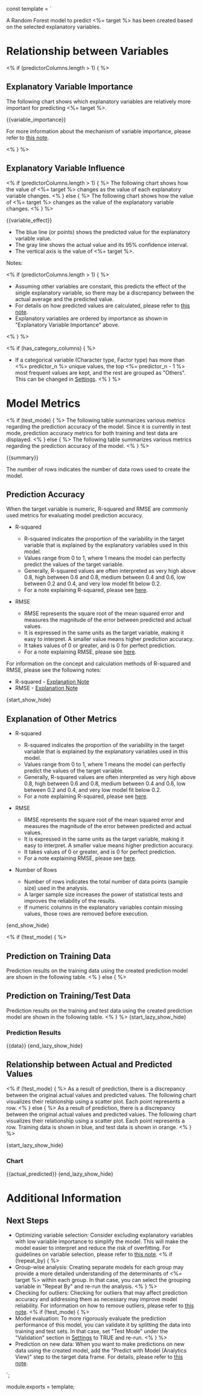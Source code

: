 const template =
`

A Random Forest model to predict <%= target %> has been created based on the selected explanatory variables.

# Relationship between Variables

<% if (predictorColumns.length > 1) { %>
## Explanatory Variable Importance

The following chart shows which explanatory variables are relatively more important for predicting <%= target %>.

{{variable_importance}}

For more information about the mechanism of variable importance, please refer to [this note](https://exploratory.io/note/exploratory/dLm5rwn5).

<% } %>

## Explanatory Variable Influence

<% if (predictorColumns.length > 1) { %>
The following chart shows how the value of <%= target %> changes as the value of each explanatory variable changes.
<% } else { %>
The following chart shows how the value of <%= target %> changes as the value of the explanatory variable changes.
<% } %>

{{variable_effect}}

* The blue line (or points) shows the predicted value for the explanatory variable value.
* The gray line shows the actual value and its 95% confidence interval.
* The vertical axis is the value of <%= target %>.

Notes:

<% if (predictorColumns.length > 1) { %>

* Assuming other variables are constant, this predicts the effect of the single explanatory variable, so there may be a discrepancy between the actual average and the predicted value.
* For details on how predicted values are calculated, please refer to [this note](https://exploratory.io/note/exploratory/Sbd0LDU6).
* Explanatory variables are ordered by importance as shown in "Explanatory Variable Importance" above.

<% } %>

<% if (has_category_columns) { %>
* If a categorical variable (Character type, Factor type) has more than <%= predictor_n %> unique values, the top <%= predictor_n - 1 %> most frequent values are kept, and the rest are grouped as "Others". This can be changed in [Settings](//analytics/settings/max_categories_for_factor).
<% } %>

# Model Metrics

 <% if (test_mode) { %>
 The following table summarizes various metrics regarding the prediction accuracy of the model. Since it is currently in test mode, prediction accuracy metrics for both training and test data are displayed.
 <% } else { %>
 The following table summarizes various metrics regarding the prediction accuracy of the model.
 <% } %>

 {{summary}}

 The number of rows indicates the number of data rows used to create the model.

## Prediction Accuracy

When the target variable is numeric, R-squared and RMSE are commonly used metrics for evaluating model prediction accuracy.

* R-squared
  * R-squared indicates the proportion of the variability in the target variable that is explained by the explanatory variables used in this model.
  * Values range from 0 to 1, where 1 means the model can perfectly predict the values of the target variable.
  * Generally, R-squared values are often interpreted as very high above 0.8, high between 0.6 and 0.8, medium between 0.4 and 0.6, low between 0.2 and 0.4, and very low model fit below 0.2.
  * For a note explaining R-squared, please see [here](https://exploratory.io/note/exploratory/R2-zVj7AqB3).

* RMSE
  * RMSE represents the square root of the mean squared error and measures the magnitude of the error between predicted and actual values.
  * It is expressed in the same units as the target variable, making it easy to interpret. A smaller value means higher prediction accuracy.
  * It takes values of 0 or greater, and is 0 for perfect prediction.
  * For a note explaining RMSE, please see [here](https://exploratory.io/note/exploratory/RMSE-DjQ0KQd5).


For information on the concept and calculation methods of R-squared and RMSE, please see the following notes:

* R-squared - [Explanation Note](https://exploratory.io/note/exploratory/R2-zVj7AqB3)
* RMSE - [Explanation Note](https://exploratory.io/note/exploratory/RMSE-DjQ0KQd5)



{start_show_hide}
## Explanation of Other Metrics

* R-squared
  * R-squared indicates the proportion of the variability in the target variable that is explained by the explanatory variables used in this model.
  * Values range from 0 to 1, where 1 means the model can perfectly predict the values of the target variable.
  * Generally, R-squared values are often interpreted as very high above 0.8, high between 0.6 and 0.8, medium between 0.4 and 0.6, low between 0.2 and 0.4, and very low model fit below 0.2.
  * For a note explaining R-squared, please see [here](https://exploratory.io/note/exploratory/R2-zVj7AqB3).

* RMSE
  * RMSE represents the square root of the mean squared error and measures the magnitude of the error between predicted and actual values.
  * It is expressed in the same units as the target variable, making it easy to interpret. A smaller value means higher prediction accuracy.
  * It takes values of 0 or greater, and is 0 for perfect prediction.
  * For a note explaining RMSE, please see [here](https://exploratory.io/note/exploratory/RMSE-DjQ0KQd5).

* Number of Rows
  * Number of rows indicates the total number of data points (sample size) used in the analysis.
  * A larger sample size increases the power of statistical tests and improves the reliability of the results.
  * If numeric columns in the explanatory variables contain missing values, those rows are removed before execution.

{end_show_hide}

<% if (!test_mode) { %>
## Prediction on Training Data
Prediction results on the training data using the created prediction model are shown in the following table.
<% } else { %>
## Prediction on Training/Test Data
Prediction results on the training and test data using the created prediction model are shown in the following table.
<% } %>
{start_lazy_show_hide}
### Prediction Results
{{data}}
{end_lazy_show_hide}

## Relationship between Actual and Predicted Values

<% if (!test_mode) { %>
As a result of prediction, there is a discrepancy between the original actual values and predicted values. The following chart visualizes their relationship using a scatter plot. Each point represents a row.
<% } else { %>
As a result of prediction, there is a discrepancy between the original actual values and predicted values. The following chart visualizes their relationship using a scatter plot. Each point represents a row. Training data is shown in blue, and test data is shown in orange.
<% } %>

{start_lazy_show_hide}
### Chart
{{actual_predicted}}
{end_lazy_show_hide}

# Additional Information

## Next Steps

* Optimizing variable selection: Consider excluding explanatory variables with low variable importance to simplify the model. This will make the model easier to interpret and reduce the risk of overfitting. For guidelines on variable selection, please refer to [this note](https://exploratory.io/note/exploratory/SWF4cTx8).
<% if (!repeat_by) { %>
* Group-wise analysis: Creating separate models for each group may provide a more detailed understanding of the determinants of <%= target %> within each group. In that case, you can select the grouping variable in "Repeat By" and re-run the analysis.
<% } %>
* Checking for outliers: Checking for outliers that may affect prediction accuracy and addressing them as necessary may improve model reliability. For information on how to remove outliers, please refer to [this note](https://exploratory.io/note/exploratory/Eep7kip3).
<% if (!test_mode) { %>
* Model evaluation: To more rigorously evaluate the prediction performance of this model, you can validate it by splitting the data into training and test sets. In that case, set "Test Mode" under the "Validation" section in [Settings](//analytics/settings/test_mode) to TRUE and re-run.
<% } %>
* Prediction on new data: When you want to make predictions on new data using the created model, add the "Predict with Model (Analytics View)" step to the target data frame. For details, please refer to [this note](https://exploratory.io/note/exploratory/AAI3Mle3).

`;

module.exports = template; 